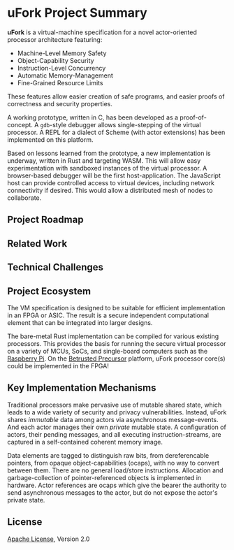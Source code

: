# uFork Project Summary

**uFork** is a virtual-machine specification
for a novel actor-oriented processor architecture
featuring:

  * Machine-Level Memory Safety
  * Object-Capability Security
  * Instruction-Level Concurrency
  * Automatic Memory-Management
  * Fine-Grained Resource Limits

These features allow easier creation of safe programs,
and easier proofs of correctness and security properties.

A working prototype, written in C,
has been developed as a proof-of-concept.
A `gdb`-style debugger allows single-stepping
of the virtual processor.
A REPL for a dialect of Scheme (with actor extensions)
has been implemented on this platform.

Based on lessons learned from the prototype,
a new implementation is underway,
written in Rust and targeting WASM.
This will allow easy experimentation
with sandboxed instances of the virtual processor.
A browser-based debugger will be the first host-application.
The JavaScript host can provide
controlled access to virtual devices,
including network connectivity if desired.
This would allow a distributed mesh of nodes to collaborate.

## Project Roadmap



## Related Work



## Technical Challenges



## Project Ecosystem

The VM specification is designed to be suitable
for efficient implementation in an FPGA or ASIC.
The result is a secure independent computational element
that can be integrated into larger designs.

The bare-metal Rust implementation
can be compiled for various existing processors.
This provides the basis for
running the secure virtual processor
on a variety of MCUs, SoCs, and single-board computers
such as the [Raspberry Pi](https://www.raspberrypi.com/).
On the [Betrusted Precursor](https://www.crowdsupply.com/sutajio-kosagi/precursor) platform,
uFork processor core(s) could be implemented in the FPGA!

## Key Implementation Mechanisms

Traditional processors make pervasive use of mutable shared state,
which leads to a wide variety of security and privacy vulnerabilities.
Instead, uFork shares _immutable_ data among actors
via asynchronous message-events.
And each actor manages their own _private_ mutable state.
A configuration of actors,
their pending messages,
and all executing instruction-streams,
are captured in a self-contained coherent memory image.

Data elements are tagged to distinguish raw bits,
from dereferencable pointers,
from opaque object-capabilities (ocaps),
with no way to convert between them.
There are no general load/store instructions.
Allocation and garbage-collection
of pointer-referenced objects
is implemented in hardware.
Actor references are ocaps
which give the bearer the authority
to send asynchronous messages
to the actor,
but do not expose the actor's private state.

## License

[Apache License](LICENSE), Version 2.0

